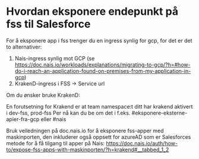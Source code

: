 # Hvordan eksponere endepunkt på fss til Salesforce

For å eksponere app i fss trenger du en ingress synlig for gcp, for det er det to alternativer:
1. Nais-ingress synlig mot GCP (se https://doc.nais.io/workloads/explanations/migrating-to-gcp/?h=#how-do-i-reach-an-application-found-on-premises-from-my-application-in-gcp)
2. KrakenD-ingress i FSS -> Service url

Om du ønsker bruke KrakenD:

En forutsetning for Krakend er at team namespace:t ditt har krakend aktivert i dev-fss, prod-fss
Per nå kan du be om det i f.eks. #eksponere-eksterne-apier-fra-gcp eller #nais

Bruk veiledningen på doc.nais.io for å eksponere fss-apper med maskinporten, den inkluderer også oppsett for azureAD som er Salesforces metode for å få tilgang til apper på Nais:
https://doc.nais.io/auth/how-to/expose-fss-apps-with-maskinporten/?h=krakend#__tabbed_1_2
